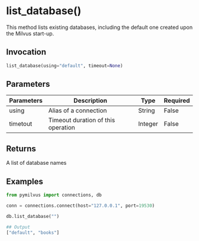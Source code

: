 # list_database()

This method lists existing databases, including the default one created upon the Milvus start-up.

## Invocation

```python
list_database(using="default", timeout=None)
```

## Parameters

| Parameters | Description                        | Type    | Required |
|------------|------------------------------------|---------|----------|
| using      | Alias of a connection              | String  | False    |
| timetout   | Timeout duration of this operation | Integer | False    |

## Returns

A list of database names

## Examples

```python
from pymilvus import connections, db

conn = connections.connect(host="127.0.0.1", port=19530)

db.list_database("")

## Output
["default", "books"]
```